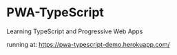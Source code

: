 # PWA-TypeScript
Learning TypeScript and Progressive Web Apps

running at: https://pwa-typescript-demo.herokuapp.com/